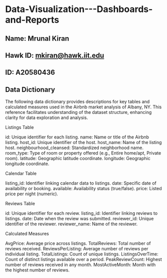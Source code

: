 # Data-Visualization---Dashboards-and-Reports

## Name: Mrunal Kiran
## Hawk ID: mkiran@hawk.iit.edu
## ID: A20580436

## Data Dictionary
The following data dictionary provides descriptions for key tables and calculated measures used in the Airbnb market analysis of Albany, NY. This reference facilitates understanding of the dataset structure, enhancing clarity for data exploration and analysis.

Listings Table

id: Unique identifier for each listing.
name: Name or title of the Airbnb listing.
host_id: Unique identifier of the host.
host_name: Name of the listing host.
neighbourhood_cleansed: Standardized neighborhood name.
room_type: Type of room or property offered (e.g., Entire home/apt, Private room).
latitude: Geographic latitude coordinate.
longitude: Geographic longitude coordinate.

Calendar Table

listing_id: Identifier linking calendar data to listings.
date: Specific date of availability or booking.
available: Availability status (true/false).
price: Listed price per night (numeric).

Reviews Table

id: Unique identifier for each review.
listing_id: Identifier linking reviews to listings.
date: Date when the review was submitted.
reviewer_id: Unique identifier of the reviewer.
reviewer_name: Name of the reviewer.

Calculated Measures

AvgPrice: Average price across listings.
TotalReviews: Total number of reviews received.
ReviewsPerListing: Average number of reviews per individual listing.
TotalListings: Count of unique listings.
ListingsOverTime: Count of distinct listings available over a period.
PeakReviewCount: Highest number of reviews received in any month.
MostActiveMonth: Month with the highest number of reviews.